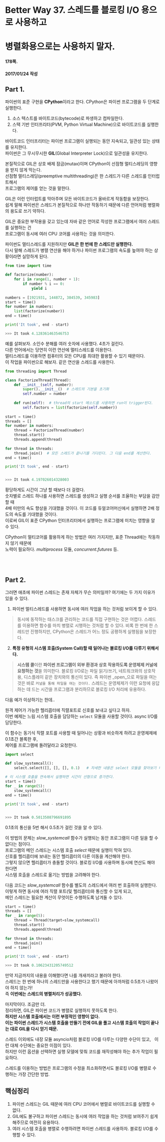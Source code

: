 # Better Way 37. 스레드를 블로킹 I/O 용으로 사용하고
# 병렬화용으로는 사용하지 말자.

#### 178쪽.
#### 2017/01/24 작성

## Part 1.
파이썬의 표준 구현을 **CPython**이라고 한다. CPython은 파이썬 프로그램을 두 단계로 실행한다.

1. 소스 텍스트를 바이트코드(bytecode)로 파생하고 컴파일한다.  
2. 스택 기반 인터프리터(PVM, Python Virtual Machine)으로 바이트코드를 실행한다.  

바이트코드 인터프리터는 파이썬 프로그램이 실행되는 동안 지속되고, 일관성 있는 상태를 유지한다.  
파이썬은 그 무시무시한 **GIL**(Global Interpreter Lock)으로 일관성을 유지한다.  

본질적으로 GIL은 상호 배제 잠금(mutax)이며 CPython이 선점형 멀티스레딩의 영향을 받지 않게 막는다.  
선점형 멀티스레딩(preemptive multithreading)은 한 스레드가 다른 스레드를 인터럽트해서  
프로그램의 제어를 얻는 것을 말한다.  

GIL은 이런 인터럽트를 막아주며 모든 바이트코드가 올바르게 작동함을 보장한다.  
쉽게 말해 파이썬은 스레드가 본질적으로 하나만 작동하기 때문에 다른 언어처럼 병렬화의 용도로 쓰기 약하다.  

GIL은 중요한 부작용을 갖고 있는데 자바 같은 언어로 작성한 프로그램에서 여러 스레드를 실행하는 건  
프로그램이 동시에 여러 CPU 코어를 사용하는 것을 의미한다.  

파이썬도 멀티스레드를 지원하지만 **GIL은 한 번에 한 스레드만 실행한다.**  
다시 말해 스레드가 병렬 연산을 해야 하거나 파이썬 프로그램의 속도를 높여야 하는 상황이라면 실망하게 된다.

```python
from time import time

def factorize(number):
    for i in range(1, number + 1):
        if number % i == 0:
            yield i
            
numbers = [1921931, 144872, 384539, 345983]
start = time()
for number in numbers:
    list(factorize(number))
end = time()

print('It took', end - start)

>>> It took 4.128361463546753
```

예를 살펴보자. 소인수 분해를 여러 숫자에 사용했다. 4초가 걸린다.  
다른 언어에서는 당연히 이런 연산에 멀티스레드를 이용한다.  
멀티스레드를 이용하면 컴퓨터의 모든 CPU를 최대한 활용할 수 있기 때문이다.  
이 작업을 파이썬으로 해보자. 같은 연산을 스레드를 사용한다.  

```python
from threading import Thread

class FactorizeThread(Thread):
    def __init__(self, number):
        super().__init__()  # 스레드의 기본을 초기화
        self.number = number
        
    def run(self):  # thread의 start 메소드를 사용하면 run이 trigger된다.
        self.factors = list(factorize(self.number))
        
start = time()
threads = []
for number in numbers:
    thread = FactorizeThread(number)
    thread.start()
    threads.append(thread)
    
for thread in threads:
    thread.join()  # 모든 스레드가 끝나기를 기다린다. 그 다음 end를 계산한다.
end = time()

print('It took', end - start)    


>>> It took 4.197026014328003
```

황당하게도 시간이 그냥 할 때보다 더 걸렸다.  
숫자별로 스레드 하나를 사용하면 스레드를 생성하고 실행 순서를 조율하는 부담을 감안할 때  
4배 미만의 속도 향상을 기대했을 것이다. 이 코드를 듀얼코어머신에서 실행하면 2배 정도의 속도를 기대했을 것이다.  
이로써 GIL이 표준 CPython 인터프리터에서 실행하는 프로그램에 미치는 영향을 알 수 있다.  

CPython이 멀티코어를 활용하게 하는 방법은 여러 가지지만, 표준 Thread에는 작동하지 않기 때문에  
노력이 필요하다. _multiprocess_ 모듈, _concurrent.futures_ 등.  

<br>
<br>


## Part 2.

그러면 애초에 파이썬 스레드는 존재 자체가 무슨 의미일까? 여기에는 두 가지 이유가 있을 수 있다.

1. 파이썬 멀티스레드를 사용하면 동시에 여러 작업을 하는 것처럼 보이게 할 수 있다.
  > 동시에 동작하는 태스크를 관리하는 코드를 직접 구현하는 것은 어렵다.
  > 스레드를 이용하면 함수를 마치 병렬로 시행하는 것처럼 할 수 있다.
  > 비록 한 번에 한 스레드만 진행하지만, CPython은 스레드가 어느 정도 공평하게 실행됨을 보장한다.  

2. **특정 유형의 시스템 호출(System Call)할 때 일어나는 블로킹 I/O를 다루기 위해서다.**
  > **시스템 콜**이란 **파이썬 프로그램이 외부 환경과 상호 작용하도록 운영체제 커널에 요청하는 것**을 의미한다.
  > 블로킹 I/O로는 파일 읽기/쓰기, 네트워크와의 상호작용, 디스플레이 같은 장치와의 통신이 있다.
  > 즉 파이썬 _open_으로 파일을 여는 것은 바로 `커널을 통해 파일을 여는 것이다.`
  > 스레드는 운영체제가 이런 요청에 응답하는 데 드는 시간을 프로그램과 분리하므로 블로킹 I/O 처리에 유용하다.

  
다음 예가 이상하기는 한데..  

원격 제어가 가능한 헬리콥터에 직렬포트로 신호를 보내고 싶다고 하자.  
이번 예제는 느림 시스템 호출을 담당하는 `select` 모듈을 사용할 것이다. async I/O를 담당한다.  

이 함수는 동기식 직렬 포트를 사용할 때 일어나는 상황과 비슷하게 하려고 운영체제에 0.1초간 블록한 후,  
제어를 프로그램에 돌려달라고 요청한다.


```python
import select

def slow_systemcall():
    select.select([], [], [], 0.1)   # 자세한 내용은 select 모듈을 찾아보기 바란다.
    
# 이 시스템 호출을 연속해서 실행하면 시간이 선형으로 증가한다.
start = time()
for _ in range(5):
    slow_systemcall()
end = time()

print('It took', end - start)


>>> It took 0.5013508796691895
```

0.1초의 통신을 5번 해서 0.5초가 걸린 것을 알 수 있다.  

이 방법의 문제는 *slow_systemcall* 함수가 실행되는 동안 프로그램이 다른 일을 할 수 없다는 점이다.  
프로그램의 메인 스레드는 시스템 호출 _select_ 때문에 실행이 막혀 있다.  
신호를 헬리콥터에 보내는 동안 헬리콥터의 다른 이동을 계산해야 한다.  
그렇지 않으면 헬리콥터가 충돌할 것이다. 블로킹 I/O를 사용하며 동시에 연산도 해야 한다면  
시스템 호출을 스레드로 옮기는 방법을 고려해야 한다.  

다음 코드는 *slow_systemcall* 함수를 별도의 스레드에서 여러 번 호출하여 실행한다.  
이렇게 하면 동시에 여러 직렬 포트(및 헬리콥터)와 통신할 수 있게 되고,  
메인 스레드는 필요한 계산이 무엇이든 수행하도록 남겨둘 수 있다.

```python
start = time()
threads = []
for _ in range(5):
    thread = Thread(target=slow_systemcall)
    thread.start()
    threads.append(thread)
    
for thread in threads:
    thread.join()
end = time()

print('It took', end - start)

>>> It took 0.10623431205749512
```

만약 지금까지의 내용을 이해했다면 나를 개새끼라고 불러야 한다.  
스레드는 한 번에 하나의 스레드만을 사용한다고 했기 때문에 아까처럼 0.5초가 나왔어야 하지 않는가!  
즉 **이번에는 스레드의 병렬처리가 성공했다.**  

마지막이다. 조금만 더.  
정리하면, GIL은 파이썬 코드가 병렬로 실행하지 못하도록 한다.  
**하지만 시스템 호출에서는 이런 부정적인 영향이 없다.**  
**이는 파이썬 스레드가 시스템 호출을 만들기 전에 GIL을 풀고 시스템 호출의 작업이 끝나는 대로 GIL을 다시 얻기 때문.**  

스레드 이외에도 내장 모듈 asyncio처럼 블로킹 I/O를 다루는 다양한 수단이 있고,  
이런 대체 수단에는 중요한 이점이 있다.  
하지만 이런 옵션을 선택하면 실행 모델에 맞춰 코드를 재작성해야 하는 추가 작업이 필요하다.  

스레드를 이용하는 방법은 프로그램의 수정을 최소화하면서도 블로킹 I/O를 병렬로 수행하는 가장 간단한 방법.


## 핵심정리
1. 파이썬 스레드는 GIL 때문에 여러 CPU 코어에서 병렬로 바이트코드를 실행할 수 없다.
2. GIL에도 불구하고 파이썬 스레드는 동시에 여러 작업을 하는 것처럼 보여주기 쉽게 해주므로 여전히 유용하다.
3. 여러 시스템 호출을 병렬로 수행하려면 파이썬 스레드를 사용하자. 블로킹 I/O를 수행할 수 있다.



